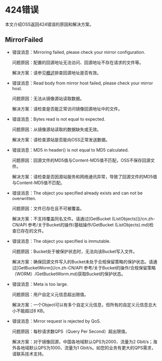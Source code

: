 # 424错误

本文介绍OSS返回424错误的原因和解决方案。

## MirrorFailed

-   错误消息：Mirroring failed, please check your mirror configuration.

    问题原因：配置的回源地址无法访问、回源地址不存在请求的文件等。

    解决方案：请参见[概述](/cn.zh-CN/控制台用户指南/存储空间管理/基础设置/设置回源规则.md)排查回源地址是否有效。

-   错误消息：Read body from mirror host failed, please check your mirror host.

    问题原因：无法从镜像源站读取数据。

    解决方案：请检查是否能正常访问镜像回源地址中的文件。

-   错误消息：Bytes read is not equal to expected.

    问题原因：从镜像源站读取的数据缺失或无效。

    解决方案：请检查源站是否能向OSS正常发送数据。

-   错误消息：MD5 in header\(\) is not equal to MD5 calculated.

    问题原因：回源文件的MD5值与Content-MD5值不匹配，OSS不保存回源文件。

    解决方案：请检查是否因源站服务和网络通讯异常，导致了回源文件的MD5值与Content-MD5值不匹配。

-   错误消息：The object you specified already exists and can not be overwritten.

    问题原因：文件已存在且不可被覆盖。

    解决方案：不支持覆盖同名文件。请通过[GetBucket \(ListObjects\)](/cn.zh-CN/API 参考/关于Bucket的操作/基础操作/GetBucket (ListObjects).md)检查已存在的文件。

-   错误消息：The object you specified is immutable.

    问题原因：Bucket处于被保护状态时，无法向该Bucket写入文件。

    解决方案：确保回源文件写入的Bucket未处于合规保留策略的保护状态。请通过[GetBucketWorm](/cn.zh-CN/API 参考/关于Bucket的操作/合规保留策略（WORM）/GetBucketWorm.md)获取Bucket的保护状态。

-   错误消息：Meta is too large.

    问题原因：用户自定义元信息超出限值。

    解决方案：一个Object可以有多个自定义元信息，但所有的自定义元信息总大小不能超过8 KB。

-   错误消息：Mirror request is rejected by QoS.

    问题原因：每秒请求数QPS（Query Per Second）超出限值。

    解决方案：对于镜像回源，中国各地域默认QPS为2000、流量为2 Gbit/s；海外各地域默认QPS为1000、流量为1 Gbit/s。如您的业务有更大的QPS需求，请联系技术支持。


